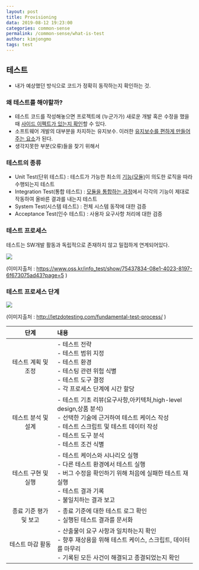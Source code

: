 ```yaml
---
layout: post
title: Provisioning
data: 2019-08-12 19:23:00
categories: common-sense
permalink: /common-sense/what-is-test
author: kimjongmo
tags: test
---
```




## 테스트

- 내가 예상했던 방식으로 코드가 정확히 동작하는지 확인하는 것.



### 왜 테스트를 해야할까?

- 테스트 코드를 작성해놓으면 프로젝트에 (누군가가) 새로운 개발 혹은 수정을 했을 때 <u>사이드 이펙트가 있는지 확인</u>할 수 있다.
- 소프트웨어 개발의 대부분을 차지하는 유지보수. 이러한 <u>유지보수를 편하게 만들어주는 요소</u>가 된다.
- 생각지못한 부분(오류)들을 찾기 위해서



### 테스트의 종류

- Unit Test(단위 테스트) : 테스트가 가능한 최소의 <u>기능(모듈)</u>이 의도한 로직을 따라 수행되는지 테스트
- Integration Test(통합 테스트) : <u>모듈을 통합하는 과정</u>에서 각각의 기능이 제대로 작동하여 올바른 결과를 내는지 테스트
- System Test(시스템 테스트) : 전체 시스템 동작에 대한 검증
- Acceptance Test(인수 테스트) : 사용자 요구사항 처리에 대한 검증



### 테스트 프로세스

테스트는 SW개발 활동과 독립적으로 존재하지 않고 밀접하게 연계되어있다.

<img src="https://www.oss.kr/oss/images/swtest/swtest04_1.jpg">

(이미지출처 : https://www.oss.kr/info_test/show/75437834-08e1-4023-8197-6f673075ad43?page=5 )



### 테스트 프로세스 단계

<img src="https://i0.wp.com/letzdotesting.com/wp-content/uploads/2016/06/Test-process.png?w=699">

(이미지출처 : http://letzdotesting.com/fundamental-test-process/ )

|          단계          | 내용                                                         |
| :--------------------: | :----------------------------------------------------------- |
|  테스트 계획 및 조정   | - 테스트 전략<br/>- 테스트 범위 지정<br />- 테스트 환경<br />- 테스팅 관련 위험 식별<br />- 테스트 도구 결정<br />- 각 프로세스 단계에 시간 할당<br /> |
|  테스트 분석 및 설계   | - 테스트 기초 리뷰(요구사항,아키텍처,high-level design,상품 분석)<br />- 선택한 기술에 근거하여 테스트 케이스 작성<br />- 테스트 스크립트 및 테스트 데이터 작성<br />- 테스트 도구 분석<br />- 테스트 조건 식별 |
|  테스트 구현 및 실행   | - 테스트 케이스와 시나리오 실행<br />- 다른 테스트 환경에서 테스트 실행<br />- 버그 수정을 확인하기 위해 처음에 실패한 테스트 재실행<br />- 테스트 결과 기록<br />- 불일치하는 결과 보고 |
| 종료 기준 평가 및 보고 | - 종료 기준에 대한 테스트 로그 확인<br />- 실행된 테스트 결과를 문서화 |
|    테스트 마감 활동    | - 산출물이 요구 사항과 일치하는지 확인<br />- 향후 재상용을 위해 테스트 케이스, 스크립트, 데이터를 마무리<br />- 기록된 모든 사건이 해결되고 종결되었는지 확인 |

